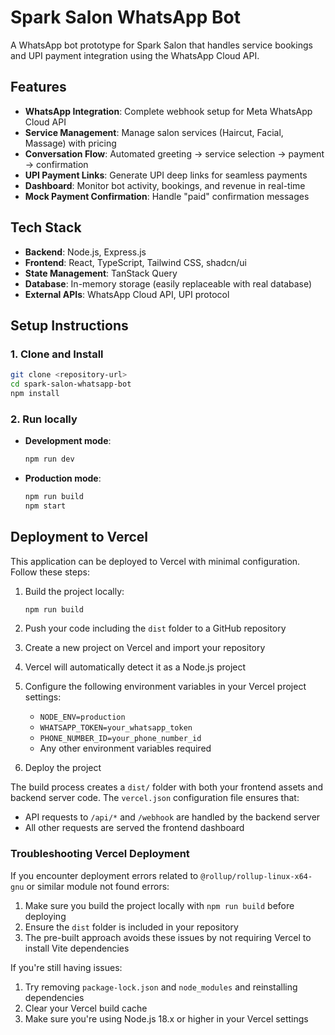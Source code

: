 # Spark Salon WhatsApp Bot

A WhatsApp bot prototype for Spark Salon that handles service bookings and UPI payment integration using the WhatsApp Cloud API.

## Features

- **WhatsApp Integration**: Complete webhook setup for Meta WhatsApp Cloud API
- **Service Management**: Manage salon services (Haircut, Facial, Massage) with pricing
- **Conversation Flow**: Automated greeting → service selection → payment → confirmation
- **UPI Payment Links**: Generate UPI deep links for seamless payments
- **Dashboard**: Monitor bot activity, bookings, and revenue in real-time
- **Mock Payment Confirmation**: Handle "paid" confirmation messages

## Tech Stack

- **Backend**: Node.js, Express.js
- **Frontend**: React, TypeScript, Tailwind CSS, shadcn/ui
- **State Management**: TanStack Query
- **Database**: In-memory storage (easily replaceable with real database)
- **External APIs**: WhatsApp Cloud API, UPI protocol

## Setup Instructions

### 1. Clone and Install

```bash
git clone <repository-url>
cd spark-salon-whatsapp-bot
npm install
```

### 2. Run locally

- **Development mode**:
  ```bash
  npm run dev
  ```

- **Production mode**:
  ```bash
  npm run build
  npm start
  ```

## Deployment to Vercel

This application can be deployed to Vercel with minimal configuration. Follow these steps:

1. Build the project locally:
   ```bash
   npm run build
   ```

2. Push your code including the `dist` folder to a GitHub repository

3. Create a new project on Vercel and import your repository

4. Vercel will automatically detect it as a Node.js project

5. Configure the following environment variables in your Vercel project settings:
   - `NODE_ENV=production`
   - `WHATSAPP_TOKEN=your_whatsapp_token`
   - `PHONE_NUMBER_ID=your_phone_number_id`
   - Any other environment variables required

6. Deploy the project

The build process creates a `dist/` folder with both your frontend assets and backend server code. The `vercel.json` configuration file ensures that:
- API requests to `/api/*` and `/webhook` are handled by the backend server
- All other requests are served the frontend dashboard

### Troubleshooting Vercel Deployment

If you encounter deployment errors related to `@rollup/rollup-linux-x64-gnu` or similar module not found errors:

1. Make sure you build the project locally with `npm run build` before deploying
2. Ensure the `dist` folder is included in your repository
3. The pre-built approach avoids these issues by not requiring Vercel to install Vite dependencies

If you're still having issues:
1. Try removing `package-lock.json` and `node_modules` and reinstalling dependencies
2. Clear your Vercel build cache
3. Make sure you're using Node.js 18.x or higher in your Vercel settings